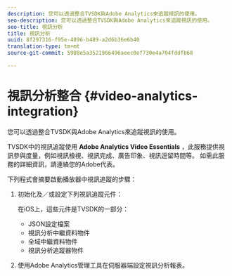 ```yaml
---
description: 您可以透過整合TVSDK與Adobe Analytics來追蹤視訊的使用。
seo-description: 您可以透過整合TVSDK與Adobe Analytics來追蹤視訊的使用。
seo-title: 視訊分析
title: 視訊分析
uuid: 8f297316-f95e-4896-b489-a2d6b36e6b40
translation-type: tm+mt
source-git-commit: 5908e5a3521966496aeec0ef730e4a704fddfb68

---
```



# 視訊分析整合 {#video-analytics-integration}

您可以透過整合TVSDK與Adobe Analytics來追蹤視訊的使用。

TVSDK中的視訊追蹤使用 **Adobe Analytics Video Essentials** ，此服務提供視訊參與度量，例如視訊檢視、視訊完成、廣告印象、視訊逗留時間等。 如需此服務的詳細資訊，請連絡您的Adobe代表。

下列程式會摘要啟動播放器中視訊追蹤的步驟：

1. 初始化及／或設定下列視訊追蹤元件：

   在iOS上，這些元件是TVSDK的一部分：

   * JSON設定檔案
   * 視訊分析中繼資料物件
   * 全域中繼資料物件
   * 視訊分析追蹤器物件

1. 使用Adobe Analytics管理工具在伺服器端設定視訊分析報表。